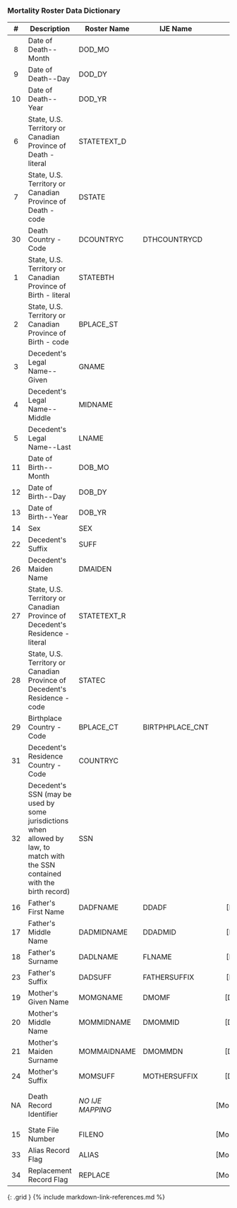 ### Mortality Roster Data Dictionary

| **#** |  **Description**   |  **Roster Name** |  **IJE Name**  | **Profile**  |  **Field**  |  **Type**  | **Value Set**  |
| :---------: | --------------- | ------------ | ---------- | :------------: | ---------- | ---------- | -------------- |
| 8 | Date of Death--Month | DOD_MO|| [DeathDate]| value | dateTime | See [PartialDatesAndTimes] | 
| 9 | Date of Death--Day | DOD_DY|| [DeathDate]| value | dateTime | See [PartialDatesAndTimes] | 
| 10 | Date of Death--Year | DOD_YR|| [DeathDate]| value | dateTime | Required for processing | 
| 6 | State, U.S. Territory or Canadian Province of Death - literal | STATETEXT_D|| [DeathLocation]| address.state (expanded from 2 letter code) | string | - | 
| 7 | State, U.S. Territory or Canadian Province of Death - code | DSTATE|| [DeathLocation]| address.state or address.state.extension[nationalReportingJurisdictionId ] | codeable | [StatesTerritoriesProvincesVS] or [JurisdictionVS] | 
| 30 | Death Country - Code | DCOUNTRYC|DTHCOUNTRYCD | [DeathLocation]| address.country  | string  | [ResidenceCountryVS].  Note: For US Death certificates should be US.    | 
| 1 | State, U.S. Territory or Canadian Province of Birth - literal | STATEBTH|| [Decedent]| extension[patient-birthPlace].value[x].state or extension[patient-birthPlace].value[x].state.extension[ nationalReportingJurisdictionId] if present    (expanded from 2 letter code) | string | See [StateLiterals] | 
| 2 | State, U.S. Territory or Canadian Province of Birth - code | BPLACE_ST|| [Decedent]| extension[patient-birthPlace].value[x].state or extension[patient-birthPlace].value[x].state.extension[ nationalReportingJurisdictionId] if present  | string | [JurisdictionsProvincesVS] | 
| 3 | Decedent's Legal Name--Given  | GNAME|| [Decedent]| name.given , name.use = official | string | - | 
| 4 | Decedent's Legal Name--Middle | MIDNAME|| [Decedent]| name.given , name.use = official (first letter) | string | - | 
| 5 | Decedent's Legal Name--Last | LNAME|| [Decedent]| name.family , name.use = official | string | - | 
| 11 | Date of Birth--Month | DOB_MO|| [Decedent]| birthDate | dateTime | See [PartialDatesAndTimes] | 
| 12 | Date of Birth--Day | DOB_DY|| [Decedent]| birthDate | dateTime | See [PartialDatesAndTimes] | 
| 13 | Date of Birth--Year | DOB_YR|| [Decedent]| birthDate | dateTime | See [PartialDatesAndTimes] | 
| 14 | Sex | SEX|| [Decedent]| extension[NVSS-SexAtDeath]  | codeable | [AdministrativeGenderVS] | 
| 22 | Decedent's Suffix | SUFF|| [Decedent]| name.suffix , name.use = official | string | - | 
| 26 | Decedent's Maiden Name | DMAIDEN|| [Decedent]| name.text , name.use=maiden | string |  | 
| 27 | State, U.S. Territory or Canadian Province of Decedent's Residence - literal | STATETEXT_R || [Decedent]| address.state (expanded from 2 letter code) | string | See [StateLiterals] | 
| 28 | State, U.S. Territory or Canadian Province of Decedent's Residence - code | STATEC|| [Decedent]| address.state | string | [StatesTerritoriesProvincesVS] | 
| 29 | Birthplace Country - Code | BPLACE_CT|BIRTPHPLACE_CNT| [Decedent]| extension[patient-birthPlace].value[x].country  | string | [BirthplaceCountryVS]. | 
| 31 | Decedent's Residence Country - Code | COUNTRYC|| [Decedent]| address.country | string | [ResidenceCountryVS] | 
| 32 | Decedent's SSN (may be used by some jurisdictions when allowed by law, to match with the SSN contained with the birth record) | SSN|| [Decedent]| identifier.value where system = 'http://hl7.org/fhir/sid/us-ssn and type.coding.code="SB" | string | - | 
| 16 | Father's First Name | DADFNAME|DDADF| [DecedentFather]| name.given , name.use = official | string | - | 
| 17 | Father's Middle Name | DADMIDNAME|DDADMID| [DecedentFather]| name.given , name.use = official | string | - | 
| 18 | Father's Surname | DADLNAME|FLNAME| [DecedentFather]| name.family | string | - | 
| 23 | Father's Suffix | DADSUFF|FATHERSUFFIX| [DecedentFather]| name.suffix , name.use = official | string | - | 
| 19 | Mother's Given Name | MOMGNAME|DMOMF| [DecedentMother]| name.given , name.use = official | string | - | 
| 20 | Mother's Middle Name | MOMMIDNAME|DMOMMID| [DecedentMother]| name.given , name.use = official | string | - | 
| 21 | Mother's Maiden Surname | MOMMAIDNAME|DMOMMDN| [DecedentMother]| name.family , name.type=maiden | string  | - | 
| 24 | Mother's Suffix | MOMSUFF|MOTHERSUFFIX| [DecedentMother]| name.suffix , name.use = official | string | - | 
| NA | Death Record Identifier | *NO IJE MAPPING*|| [MortalityRosterBundle]| identifier.value | string(12) | YYYYJJNNNNNN,  YYYY = death year JJ = jurisdiction  and NNNNNN = certificate number | 
| 15 | State File Number | FILENO|| [MortalityRosterBundle]| identifier.extension[ certificateNumber].value | string(6) | - | 
| 33 | Alias Record Flag | ALIAS|| [MortalityRosterBundle]| meta.extension[aliasStatus].value | boolean |  | 
| 34 | Replacement Record Flag | REPLACE|| [MortalityRosterBundle]| meta.extension[replaceStatus].value | codeable | [ReplaceStatusVS] | 
{: .grid }
{% include markdown-link-references.md %}
